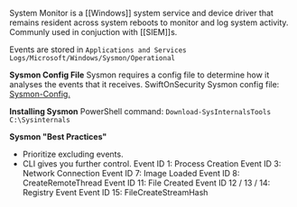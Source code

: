 System Monitor is a [[Windows]] system service and device driver that remains resident across system reboots to monitor and log system activity. Communly used in conjuction with [[SIEM]]s.

Events are stored in 
`Applications and Services Logs/Microsoft/Windows/Sysmon/Operational`

**Sysmon Config File**
Sysmon requires a config file to determine how it analyses the events that it receives.
SwiftOnSecurity Sysmon config file: [Sysmon-Config.](https://github.com/SwiftOnSecurity/sysmon-config)

**Installing Sysmon** 
PowerShell command: `Download-SysInternalsTools C:\Sysinternals`

**Sysmon "Best Practices"**
- Prioritize excluding events.
- CLI gives you further control.
Event ID 1: Process Creation
Event ID 3: Network Connection
Event ID 7: Image Loaded
Event ID 8: CreateRemoteThread
Event ID 11: File Created
Event ID 12 / 13 / 14: Registry Event
Event ID 15: FileCreateStreamHash
